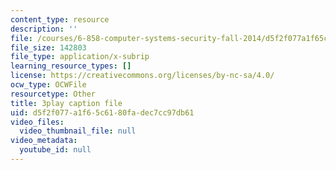 ```yaml
---
content_type: resource
description: ''
file: /courses/6-858-computer-systems-security-fall-2014/d5f2f077a1f65c6180fadec7cc97db61_TQhmua7Z2cY.vtt
file_size: 142803
file_type: application/x-subrip
learning_resource_types: []
license: https://creativecommons.org/licenses/by-nc-sa/4.0/
ocw_type: OCWFile
resourcetype: Other
title: 3play caption file
uid: d5f2f077-a1f6-5c61-80fa-dec7cc97db61
video_files:
  video_thumbnail_file: null
video_metadata:
  youtube_id: null
---
```


